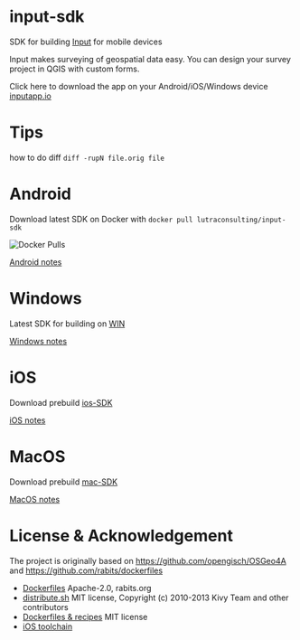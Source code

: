 # input-sdk

SDK for building [Input](https://github.com/lutraconsulting/input) for mobile devices

Input makes surveying of geospatial data easy. You can design your survey project in QGIS with custom forms.

Click here to download the app on your Android/iOS/Windows device [inputapp.io](http://inputapp.io)

# Tips

how to do diff `diff -rupN file.orig file`

# Android 

Download latest SDK on Docker with `docker pull lutraconsulting/input-sdk`

![Docker Pulls](https://img.shields.io/docker/pulls/lutraconsulting/input-sdk)

[Android notes](android/android.md)

# Windows

Latest SDK for building on [WIN](https://www.dropbox.com/s/poi9ry119f7j7ez/input-sdk-win-x86_64-7.zip?dl=0)

[Windows notes](win/win.md)

# iOS

Download prebuild [ios-SDK](https://www.dropbox.com/sh/mkkx6v2kixy1yzo/AAA0ZL7u9K-PUsjhgf4IQWB-a?dl=0)

[iOS notes](ios/ios.md)

# MacOS

Download prebuild [mac-SDK](https://www.dropbox.com/sh/dfrvx3iuu4tssg4/AABcFHrA6WF1eb_C5v1d6oJAa?dl=0)

[MacOS notes](mac/mac.md)

# License & Acknowledgement

The project is originally based on https://github.com/opengisch/OSGeo4A
and https://github.com/rabits/dockerfiles

- [Dockerfiles](https://github.com/rabits/dockerfiles) Apache-2.0, rabits.org
- [distribute.sh](https://github.com/opengisch/OSGeo4A/blob/master/LICENSE-for-distribute-sh) MIT license, Copyright (c) 2010-2013 Kivy Team and other contributors
- [Dockerfiles & recipes](https://github.com/opengisch/OSGeo4A) MIT license
- [iOS toolchain](https://github.com/leetal/ios-cmake/blob/)
